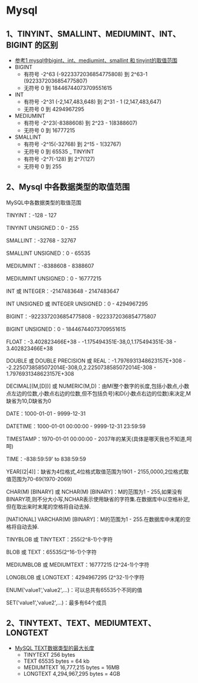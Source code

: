 # Mysql

## 1、TINYINT、SMALLINT、MEDIUMINT、INT、BIGINT 的区别
- [参考1 mysql中bigint、int、mediumint、smallint 和 tinyint的取值范围](https://www.cnblogs.com/wayne173/p/3747477.html)
- BIGINT 
    - 有符号 -2^63 (-9223372036854775808) 到 2^63-1 (9223372036854775807) 
    - 无符号 0 到 18446744073709551615
- INT
    - 有符号 -2^31 (-2,147,483,648) 到 2^31 - 1 (2,147,483,647)
    - 无符号 0 到 4294967295
- MEDIUMINT
    - 有符号 -2^23(-8388608) 到 2^23 - 1(8388607)
    - 无符号 0 到 16777215
- SMALLINT
    - 有符号 -2^15(-32768) 到 2^15 - 1(32767)
    - 无符号 0 到 65535
_ TINYINT
    - 有符号 -2^7(-128) 到 2^7(127)
    - 无符号 0 到 255

## 2、Mysql 中各数据类型的取值范围
MySQL中各数据类型的取值范围 

TINYINT：-128 - 127 

TINYINT UNSIGNED：0 - 255
 
SMALLINT：-32768 - 32767
 
SMALLINT UNSIGNED：0 - 65535
 
MEDIUMINT：-8388608 - 8388607

MEDIUMINT UNSIGNED：0 - 16777215
 
INT 或 INTEGER：-2147483648 - 2147483647 

INT UNSIGNED 或 INTEGER UNSIGNED：0 - 4294967295
 
BIGINT：-9223372036854775808 - 9223372036854775807
 
BIGINT UNSIGNED：0 - 18446744073709551615
 
FLOAT：-3.402823466E+38 - -1.175494351E-38,0,1.175494351E-38 - 3.402823466E+38
 
DOUBLE 或 DOUBLE PRECISION 或 REAL：-1.7976931348623157E+308 - -2.2250738585072014E-308,0,2.2250738585072014E-308 - 1.7976931348623157E+308
 
DECIMAL[(M,[D])] 或 NUMERIC(M,D)：由M(整个数字的长度,包括小数点,小数点左边的位数,小数点右边的位数,但不包括负号)和D(小数点右边的位数)来决定,M缺省为10,D缺省为0
 
DATE：1000-01-01 - 9999-12-31
 
DATETIME：1000-01-01 00:00:00 - 9999-12-31 23:59:59
 
TIMESTAMP：1970-01-01 00:00:00 - 2037年的某天(具体是哪天我也不知道,呵呵)
 
TIME：-838:59:59' to 838:59:59
 
YEAR[(2|4)]：缺省为4位格式,4位格式取值范围为1901 - 2155,0000,2位格式取值范围为70-69(1970-2069)
 
CHAR(M) [BINARY] 或 NCHAR(M) [BINARY]：M的范围为1 - 255,如果没有BINARY项,则不分大小写,NCHAR表示使用缺省的字符集.在数据库中以空格补足,但在取出来时末尾的空格将自动去掉.
 
[NATIONAL] VARCHAR(M) [BINARY]：M的范围为1 - 255.在数据库中末尾的空格将自动去掉.
 
TINYBLOB 或 TINYTEXT：255(2^8-1)个字符
 
BLOB 或 TEXT：65535(2^16-1)个字符
 
MEDIUMBLOB 或 MEDIUMTEXT：16777215 (2^24-1)个字符
 
LONGBLOB 或 LONGTEXT：4294967295 (2^32-1)个字符
 
ENUM('value1','value2',...)：可以总共有65535个不同的值
 
SET('value1','value2',...)：最多有64个成员 


## 2、TINYTEXT、TEXT、MEDIUMTEXT、LONGTEXT
- [MySQL TEXT数据类型的最大长度 ](http://blog.sina.com.cn/s/blog_71f8aa010100vusp.html)
    - TINYTEXT 256 bytes
    - TEXT 65535 bytes = 64 kb
    - MEDIUMTEXT 16,777,215 bytes = 16MB
    - LONGTEXT 4,294,967,295 bytes = 4GB

